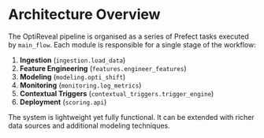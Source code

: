 # Architecture Overview

The OptiReveal pipeline is organised as a series of Prefect tasks executed by
``main_flow``. Each module is responsible for a single stage of the workflow:

1. **Ingestion** (`ingestion.load_data`)
2. **Feature Engineering** (`features.engineer_features`)
3. **Modeling** (`modeling.opti_shift`)
4. **Monitoring** (`monitoring.log_metrics`)
5. **Contextual Triggers** (`contextual_triggers.trigger_engine`)
6. **Deployment** (`scoring.api`)

The system is lightweight yet fully functional. It can be extended with richer
data sources and additional modeling techniques.
